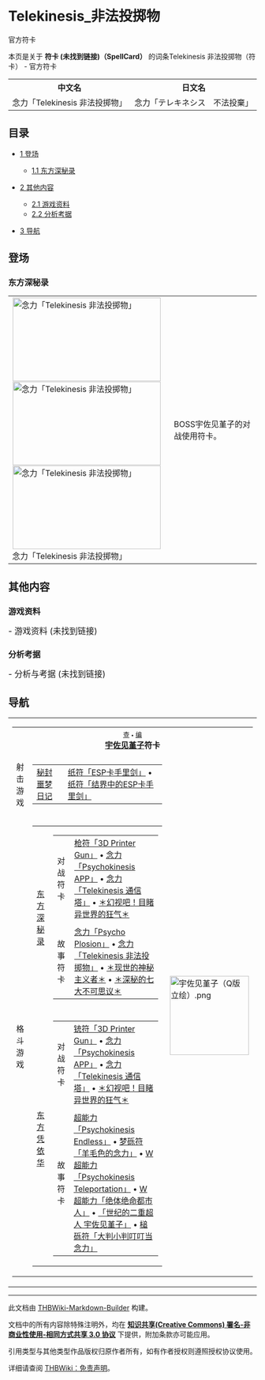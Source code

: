 # Telekinesis_非法投掷物

<!-- source html: G:\repos\THBWiki-Markdown-Builder\THBWikiMarkdown\Temp\main\9\98\ns0%3ATelekinesis_%E9%9D%9E%E6%B3%95%E6%8A%95%E6%8E%B7%E7%89%A9.html -->

官方符卡

本页是关于 **符卡 (未找到链接)（SpellCard）** 的词条Telekinesis 非法投掷物（符卡） - 官方符卡

<table>

<tbody><tr>
<th>中文名</th>
<th>日文名
</th></tr>
<tr>
<td>念力「Telekinesis 非法投掷物」</td>
<td>念力「テレキネシス　不法投棄」
</td></tr></tbody></table>


  
  

  


## 目录

- [1 登场](#登场)

  - [1.1 东方深秘录](#东方深秘录)



- [2 其他内容](#其他内容)

  - [2.1 游戏资料](#游戏资料)
  - [2.2 分析考据](#分析考据)



- [3 导航](#导航)





## 登场

### 东方深秘录

<table>

<tbody><tr>
<td><div class="noclear thumb tleft" style="width: 312px;">
<div class="thumbinner">
<div style="margin: 1px; width: 302px">
<div class="thumbimage"><a href="./文件-念力「Telekinesis_非法投掷物」（深秘录）.png.md" class="image"><img alt="念力「Telekinesis 非法投掷物」" src="https://upload.thwiki.cc/thumb/f/f2/%E5%BF%B5%E5%8A%9B%E3%80%8CTelekinesis_%E9%9D%9E%E6%B3%95%E6%8A%95%E6%8E%B7%E7%89%A9%E3%80%8D%EF%BC%88%E6%B7%B1%E7%A7%98%E5%BD%95%EF%BC%89.png/300px-%E5%BF%B5%E5%8A%9B%E3%80%8CTelekinesis_%E9%9D%9E%E6%B3%95%E6%8A%95%E6%8E%B7%E7%89%A9%E3%80%8D%EF%BC%88%E6%B7%B1%E7%A7%98%E5%BD%95%EF%BC%89.png" decoding="async" loading="lazy" width="300" height="169" srcset="https://upload.thwiki.cc/thumb/f/f2/%E5%BF%B5%E5%8A%9B%E3%80%8CTelekinesis_%E9%9D%9E%E6%B3%95%E6%8A%95%E6%8E%B7%E7%89%A9%E3%80%8D%EF%BC%88%E6%B7%B1%E7%A7%98%E5%BD%95%EF%BC%89.png/450px-%E5%BF%B5%E5%8A%9B%E3%80%8CTelekinesis_%E9%9D%9E%E6%B3%95%E6%8A%95%E6%8E%B7%E7%89%A9%E3%80%8D%EF%BC%88%E6%B7%B1%E7%A7%98%E5%BD%95%EF%BC%89.png 1.5x, https://upload.thwiki.cc/thumb/f/f2/%E5%BF%B5%E5%8A%9B%E3%80%8CTelekinesis_%E9%9D%9E%E6%B3%95%E6%8A%95%E6%8E%B7%E7%89%A9%E3%80%8D%EF%BC%88%E6%B7%B1%E7%A7%98%E5%BD%95%EF%BC%89.png/600px-%E5%BF%B5%E5%8A%9B%E3%80%8CTelekinesis_%E9%9D%9E%E6%B3%95%E6%8A%95%E6%8E%B7%E7%89%A9%E3%80%8D%EF%BC%88%E6%B7%B1%E7%A7%98%E5%BD%95%EF%BC%89.png 2x" data-file-width="1280" data-file-height="720"></a>
</div>
</div><div style="margin: 1px; width: 302px">
<div class="thumbimage"><a href="./文件-念力「Telekinesis_非法投掷物」2（深秘录）.png.md" class="image"><img alt="念力「Telekinesis 非法投掷物」" src="https://upload.thwiki.cc/thumb/7/7d/%E5%BF%B5%E5%8A%9B%E3%80%8CTelekinesis_%E9%9D%9E%E6%B3%95%E6%8A%95%E6%8E%B7%E7%89%A9%E3%80%8D2%EF%BC%88%E6%B7%B1%E7%A7%98%E5%BD%95%EF%BC%89.png/300px-%E5%BF%B5%E5%8A%9B%E3%80%8CTelekinesis_%E9%9D%9E%E6%B3%95%E6%8A%95%E6%8E%B7%E7%89%A9%E3%80%8D2%EF%BC%88%E6%B7%B1%E7%A7%98%E5%BD%95%EF%BC%89.png" decoding="async" loading="lazy" width="300" height="169" srcset="https://upload.thwiki.cc/thumb/7/7d/%E5%BF%B5%E5%8A%9B%E3%80%8CTelekinesis_%E9%9D%9E%E6%B3%95%E6%8A%95%E6%8E%B7%E7%89%A9%E3%80%8D2%EF%BC%88%E6%B7%B1%E7%A7%98%E5%BD%95%EF%BC%89.png/450px-%E5%BF%B5%E5%8A%9B%E3%80%8CTelekinesis_%E9%9D%9E%E6%B3%95%E6%8A%95%E6%8E%B7%E7%89%A9%E3%80%8D2%EF%BC%88%E6%B7%B1%E7%A7%98%E5%BD%95%EF%BC%89.png 1.5x, https://upload.thwiki.cc/thumb/7/7d/%E5%BF%B5%E5%8A%9B%E3%80%8CTelekinesis_%E9%9D%9E%E6%B3%95%E6%8A%95%E6%8E%B7%E7%89%A9%E3%80%8D2%EF%BC%88%E6%B7%B1%E7%A7%98%E5%BD%95%EF%BC%89.png/600px-%E5%BF%B5%E5%8A%9B%E3%80%8CTelekinesis_%E9%9D%9E%E6%B3%95%E6%8A%95%E6%8E%B7%E7%89%A9%E3%80%8D2%EF%BC%88%E6%B7%B1%E7%A7%98%E5%BD%95%EF%BC%89.png 2x" data-file-width="1280" data-file-height="720"></a>
</div>
</div><div style="margin: 1px; width: 302px">
<div class="thumbimage"><a href="./文件-念力「Telekinesis_非法投掷物」3（深秘录）.png.md" class="image"><img alt="念力「Telekinesis 非法投掷物」" src="https://upload.thwiki.cc/thumb/1/12/%E5%BF%B5%E5%8A%9B%E3%80%8CTelekinesis_%E9%9D%9E%E6%B3%95%E6%8A%95%E6%8E%B7%E7%89%A9%E3%80%8D3%EF%BC%88%E6%B7%B1%E7%A7%98%E5%BD%95%EF%BC%89.png/300px-%E5%BF%B5%E5%8A%9B%E3%80%8CTelekinesis_%E9%9D%9E%E6%B3%95%E6%8A%95%E6%8E%B7%E7%89%A9%E3%80%8D3%EF%BC%88%E6%B7%B1%E7%A7%98%E5%BD%95%EF%BC%89.png" decoding="async" loading="lazy" width="300" height="169" srcset="https://upload.thwiki.cc/thumb/1/12/%E5%BF%B5%E5%8A%9B%E3%80%8CTelekinesis_%E9%9D%9E%E6%B3%95%E6%8A%95%E6%8E%B7%E7%89%A9%E3%80%8D3%EF%BC%88%E6%B7%B1%E7%A7%98%E5%BD%95%EF%BC%89.png/450px-%E5%BF%B5%E5%8A%9B%E3%80%8CTelekinesis_%E9%9D%9E%E6%B3%95%E6%8A%95%E6%8E%B7%E7%89%A9%E3%80%8D3%EF%BC%88%E6%B7%B1%E7%A7%98%E5%BD%95%EF%BC%89.png 1.5x, https://upload.thwiki.cc/thumb/1/12/%E5%BF%B5%E5%8A%9B%E3%80%8CTelekinesis_%E9%9D%9E%E6%B3%95%E6%8A%95%E6%8E%B7%E7%89%A9%E3%80%8D3%EF%BC%88%E6%B7%B1%E7%A7%98%E5%BD%95%EF%BC%89.png/600px-%E5%BF%B5%E5%8A%9B%E3%80%8CTelekinesis_%E9%9D%9E%E6%B3%95%E6%8A%95%E6%8E%B7%E7%89%A9%E3%80%8D3%EF%BC%88%E6%B7%B1%E7%A7%98%E5%BD%95%EF%BC%89.png 2x" data-file-width="1280" data-file-height="720"></a>
</div>
</div><div class="thumbcaption" style="clear: left; text-align: left;">念力「Telekinesis 非法投掷物」
</div>
</div>
</div>
</td>
<td>
<p>BOSS宇佐见堇子的对战使用符卡。
</p>
</td></tr></tbody></table>




## 其他内容

### 游戏资料
  
<big>
</big>  
<big>- 游戏资料 (未找到链接)
</big><big></big>  
<big></big>
  


### 分析考据
  
<big>
</big>  
<big>- 分析与考据 (未找到链接)
</big><big></big>  
<big></big>
  


## 导航

<table><tbody><tr><td><table cellspacing="0" class="nowraplinks mw-collapsible mw-collapsed" style="width:100%;;;"><tbody><tr><th style=";" colspan="3" class="navbox-title"><div class="navbar"><div class="noprint plainlinksneverexpand" style="background-color:transparent; padding:0; font-weight:normal; font-size:80%; white-space:nowrap;"><a href="./模板-宇佐见堇子符卡导航.md" title="模板:宇佐见堇子符卡导航"><span style=";;border:none;" title="查看这个模板">查</span></a>&#160;<span style="font-size:80%;">•</span>&#160;<a href="/index.php?title=%E6%A8%A1%E6%9D%BF:%E5%AE%87%E4%BD%90%E8%A7%81%E5%A0%87%E5%AD%90%E7%AC%A6%E5%8D%A1%E5%AF%BC%E8%88%AA&amp;action=edit"><span style=";;border:none;" title="您可以编辑这个模板。请在储存变更之前先预览">编</span></a></div></div><span><a href="./宇佐见堇子.md" title="宇佐见堇子">宇佐见堇子</a>符卡</span></th></tr><tr><td></td></tr><tr><td class="navbox-group" style=";;">射击游戏</td><td style=";;" class="navbox-list navbox-odd"><div></div><table cellspacing="0" class="nowraplinks navbox-subgroup" style="width:100%;;;;"><tbody><tr><td class="navbox-group" style=";;"><div><a href="./秘封噩梦日记.md" title="秘封噩梦日记">秘封噩梦日记</a></div></td><td style=";;" class="navbox-list navbox-odd"><div><a href="./ESP卡手里剑.md" title="ESP卡手里剑" unred="">纸符「ESP卡手里剑」</a> &#8226; <a href="./结界中的ESP卡手里剑.md" title="结界中的ESP卡手里剑" unred="">纸符「结界中的ESP卡手里剑」</a></div></td></tr></tbody></table><div></div></td><td class="navbox-image" style="" rowspan="3"><a href="./文件-宇佐见堇子（Q版立绘）.png.md" class="image"><img alt="宇佐见堇子（Q版立绘）.png" src="https://upload.thwiki.cc/thumb/1/19/%E5%AE%87%E4%BD%90%E8%A7%81%E5%A0%87%E5%AD%90%EF%BC%88Q%E7%89%88%E7%AB%8B%E7%BB%98%EF%BC%89.png/160px-%E5%AE%87%E4%BD%90%E8%A7%81%E5%A0%87%E5%AD%90%EF%BC%88Q%E7%89%88%E7%AB%8B%E7%BB%98%EF%BC%89.png" decoding="async" loading="lazy" width="160" height="160" srcset="https://upload.thwiki.cc/thumb/1/19/%E5%AE%87%E4%BD%90%E8%A7%81%E5%A0%87%E5%AD%90%EF%BC%88Q%E7%89%88%E7%AB%8B%E7%BB%98%EF%BC%89.png/240px-%E5%AE%87%E4%BD%90%E8%A7%81%E5%A0%87%E5%AD%90%EF%BC%88Q%E7%89%88%E7%AB%8B%E7%BB%98%EF%BC%89.png 1.5x, https://upload.thwiki.cc/thumb/1/19/%E5%AE%87%E4%BD%90%E8%A7%81%E5%A0%87%E5%AD%90%EF%BC%88Q%E7%89%88%E7%AB%8B%E7%BB%98%EF%BC%89.png/320px-%E5%AE%87%E4%BD%90%E8%A7%81%E5%A0%87%E5%AD%90%EF%BC%88Q%E7%89%88%E7%AB%8B%E7%BB%98%EF%BC%89.png 2x" data-file-width="500" data-file-height="500"></a></td></tr><tr><td></td></tr><tr><td class="navbox-group" style=";;">格斗游戏</td><td style=";;" class="navbox-list navbox-even"><div></div><table cellspacing="0" class="nowraplinks navbox-subgroup" style="width:100%;;;;"><tbody><tr><td class="navbox-group" style=";;"><div><a href="./东方深秘录.md" title="东方深秘录">东方深秘录</a></div></td><td style=";;" class="navbox-list navbox-odd"><div></div><table cellspacing="0" class="nowraplinks navbox-subgroup" style="width:100%;;;;"><tbody><tr><td class="navbox-group" style=";;"><div>对战符卡</div></td><td style=";;" class="navbox-list navbox-odd"><div><a href="./3D_Printer_Gun.md" title="3D Printer Gun" unred="">枪符「3D Printer Gun」</a> &#8226; <a href="./Psychokinesis_APP.md" title="Psychokinesis APP" unred="">念力「Psychokinesis APP」</a> &#8226; <a href="./Telekinesis_通信塔.md" title="Telekinesis 通信塔" unred="">念力「Telekinesis 通信塔」</a> &#8226; <a href="./幻视吧！目睹异世界的狂气.md" title="幻视吧！目睹异世界的狂气" unred="">＊幻视吧！目睹异世界的狂气＊</a></div></td></tr><tr><td></td></tr><tr><td class="navbox-group" style=";;"><div>故事符卡</div></td><td style=";;" class="navbox-list navbox-even"><div><a href="./Psycho_Plosion.md" title="Psycho Plosion" unred="">念力「Psycho Plosion」</a> &#8226; <a href="./Telekinesis_非法投掷物.md" title="Telekinesis 非法投掷物" unred="">念力「Telekinesis 非法投掷物」</a> &#8226; <a href="./现世的神秘主义者.md" title="现世的神秘主义者" unred="">＊现世的神秘主义者＊</a> &#8226; <a href="./深秘的七大不可思议.md" title="深秘的七大不可思议" unred="">＊深秘的七大不可思议＊</a></div></td></tr></tbody></table><div></div></td></tr><tr><td></td></tr><tr><td class="navbox-group" style=";;"><div><a href="./东方凭依华.md" title="东方凭依华">东方凭依华</a></div></td><td style=";;" class="navbox-list navbox-even"><div></div><table cellspacing="0" class="nowraplinks navbox-subgroup" style="width:100%;;;;"><tbody><tr><td class="navbox-group" style=";;"><div>对战符卡</div></td><td style=";;" class="navbox-list navbox-odd"><div><a href="./3D_Printer_Gun.md" title="3D Printer Gun" unred="">铳符「3D Printer Gun」</a> &#8226; <a href="./Psychokinesis_APP.md" title="Psychokinesis APP" unred="">念力「Psychokinesis APP」</a> &#8226; <a href="./Telekinesis_通信塔.md" title="Telekinesis 通信塔" unred="">念力「Telekinesis 通信塔」</a> &#8226; <a href="./幻视吧！目睹异世界的狂气.md" title="幻视吧！目睹异世界的狂气" unred="">＊幻视吧！目睹异世界的狂气＊</a></div></td></tr><tr><td></td></tr><tr><td class="navbox-group" style=";;"><div>故事符卡</div></td><td style=";;" class="navbox-list navbox-even"><div><a href="./Psychokinesis_Endless.md" title="Psychokinesis Endless" unred="">超能力「Psychokinesis Endless」</a> &#8226; <a href="./羊毛色的念力.md" title="羊毛色的念力" unred="">梦砾符「羊毛色的念力」</a> &#8226; <a href="./Psychokinesis_Teleportation.md" title="Psychokinesis Teleportation" unred="">W超能力「Psychokinesis Teleportation」</a> &#8226; <a href="./绝体绝命都市人.md" title="绝体绝命都市人" unred="">W超能力「绝体绝命都市人」</a> &#8226; <a href="./世纪的二重超人_宇佐见堇子.md" title="世纪的二重超人 宇佐见堇子" unred="">「世纪的二重超人 宇佐见堇子」</a> &#8226; <a href="./大判小判叮叮当念力.md" title="大判小判叮叮当念力" unred="">槌砾符「大判小判叮叮当念力」</a></div></td></tr></tbody></table><div></div></td></tr></tbody></table><div></div></td></tr></tbody></table></td></tr></tbody></table>






---

此文档由 [THBWiki-Markdown-Builder](https://github.com/Delsin-Yu/THBWiki-Markdown-Builder) 构建。

文档中的所有内容除特殊注明外，均在 [**知识共享(Creative Commons) 署名-非商业性使用-相同方式共享 3.0 协议**](https://creativecommons.org/licenses/by-sa/3.0/deed.zh-hans) 下提供，附加条款亦可能应用。

引用类型与其他类型作品版权归原作者所有，如有作者授权则遵照授权协议使用。

详细请查阅 [THBWiki：免责声明](https://thbwiki.cc/THBWiki:%E5%85%8D%E8%B4%A3%E5%A3%B0%E6%98%8E)。

